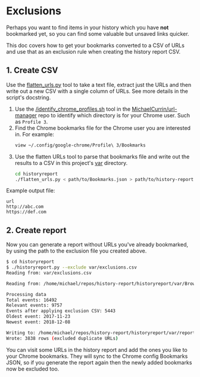 # Exclusions


Perhaps you want to find items in your history which you have **not** bookmarked yet, so you can find some valuable but unsaved links quicker. 

This doc covers how to get your bookmarks converted to a CSV of URLs and use that as an exclusion rule when creating the history report CSV.


## 1. Create CSV

Use the [flatten_urls.py](/tools/flatten_urls.py) tool to take a text file, extract just the URLs and then write out a new CSV with a single column of URLs. See more details in the script's docstring.

1. Use the [/identify_chrome_profiles.sh](https://github.com/MichaelCurrin/url-manager/blob/master/tools/identify_chrome_profiles.sh) tool in the [MichaelCurrin/url-manager](https://github.com/MichaelCurrin/url-manager) repo to identify which directory is for your Chrome user. Such as `Profile 3`.
2. Find the Chrome bookmarks file for the Chrome user you are interested in. For example:
    ```bash
    view ~/.config/google-chrome/Profile\ 3/Bookmarks
    ```
3. Use the flatten URLs tool to parse that bookmarks file and write out the results to a CSV in this project's [var](/historyreport/var) directory.
    ```bash
    cd historyreport
    ./flatten_urls.py < path/to/Bookmarks.json > path/to/history-report/var/exclusions.csv
    ```

Example output file:

```csv
url
http://abc.com
https://def.com
```

## 2. Create report

Now you can generate a report without URLs you've already bookmarked, by using the path to the exclusion file you created above.

```bash
$ cd historyreport
$ ./historyreport.py --exclude var/exclusions.csv
Reading from: var/exclusions.csv

Reading from: /home/michael/repos/history-report/historyreport/var/BrowserHistory.json

Processing data
Total events: 16492
Relevant events: 9757
Events after applying exclusion CSV: 5443
Oldest event: 2017-11-23
Newest event: 2018-12-08

Writing to: /home/michael/repos/history-report/historyreport/var/report.csv
Wrote: 3838 rows (excluded duplicate URLs)
```

You can visit some URLs in the history report and add the ones you like to your Chrome bookmarks. They will sync to the Chrome config Bookmarks JSON, so if you generate the report again then the newly added bookmarks now be excluded too.
